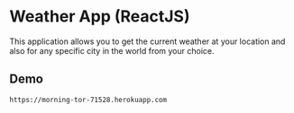 # Weather App (ReactJS)

This application allows you to get the current weather at your location and also for any specific city in the world from your choice.

## Demo

```
https://morning-tor-71528.herokuapp.com
```
